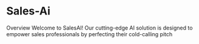 # Sales-Ai
Overview Welcome to SalesAI! Our cutting-edge AI solution is designed to empower sales professionals by perfecting their cold-calling pitch

